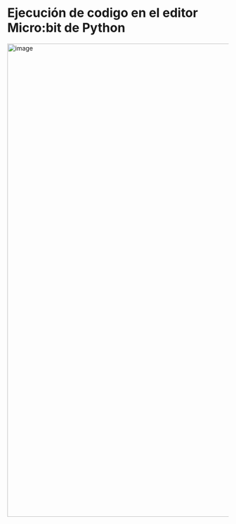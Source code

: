 # Ejecución de codigo en el editor Micro:bit de Python
<img width="1916" height="1078" alt="image" src="https://github.com/user-attachments/assets/ab67a44c-2c8f-4e6c-99fe-9bbd75ecfec5" />
